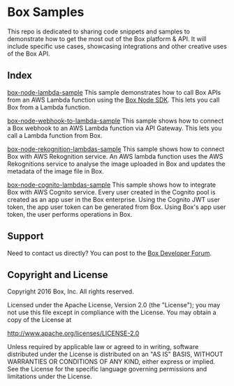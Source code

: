 Box Samples
====================

This repo is dedicated to sharing code snippets and samples to demonstrate how to get the most out of the Box platform & API. It will include specific use cases, showcasing integrations and other creative uses of the Box API.

Index
-----

[box-node-lambda-sample](https://github.com/box/samples/tree/master/box-node-lambda-sample)
This sample demonstrates how to call Box APIs from an AWS Lambda function using the [Box Node SDK](https://github.com/box/box-node-sdk).
This lets you call Box from a Lambda function.

[box-node-webhook-to-lambda-sample](https://github.com/box/samples/tree/master/box-node-webhook-to-lambda-sample)
This sample shows how to connect a Box webhook to an AWS Lambda function via API Gateway.
This lets you call a Lambda function from Box. 

[box-node-rekognition-lambdas-sample](https://github.com/box/samples/tree/master/box-node-rekognition-lambdas-sample)
This sample shows how to connect Box with AWS Rekognition service. An AWS lambda function uses the AWS Rekognitions service to analyse the image uploaded in Box and updates the metadata of the image file in Box.

[box-node-cognito-lambdas-sample](https://github.com/box/samples/tree/master/box-node-cognito-lambdas-sample)
This sample shows how to integrate Box with AWS Cognito service. Every user created in the Cognito pool is created as an app user in the Box enterprise. Using the Cognito JWT user token, the app user token can be generated from Box. Using Box's app user token, the user performs operations in Box.

Support
-------

Need to contact us directly? You can post to the
[Box Developer Forum](https://community.box.com/t5/Developer-Forum/bd-p/DeveloperForum).

Copyright and License
---------------------

Copyright 2016 Box, Inc. All rights reserved.

Licensed under the Apache License, Version 2.0 (the "License");
you may not use this file except in compliance with the License.
You may obtain a copy of the License at

   http://www.apache.org/licenses/LICENSE-2.0

Unless required by applicable law or agreed to in writing, software
distributed under the License is distributed on an "AS IS" BASIS,
WITHOUT WARRANTIES OR CONDITIONS OF ANY KIND, either express or implied.
See the License for the specific language governing permissions and
limitations under the License.
